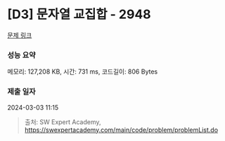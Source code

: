 # [D3] 문자열 교집합 - 2948 

[문제 링크](https://swexpertacademy.com/main/code/problem/problemDetail.do?contestProbId=AV-Un3G64SUDFAXr) 

### 성능 요약

메모리: 127,208 KB, 시간: 731 ms, 코드길이: 806 Bytes

### 제출 일자

2024-03-03 11:15



> 출처: SW Expert Academy, https://swexpertacademy.com/main/code/problem/problemList.do